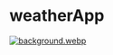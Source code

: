 # weatherApp
[![background.webp](https://i.postimg.cc/ZqTf9M9C/background.webp)](https://postimg.cc/sMNPqK4r)
